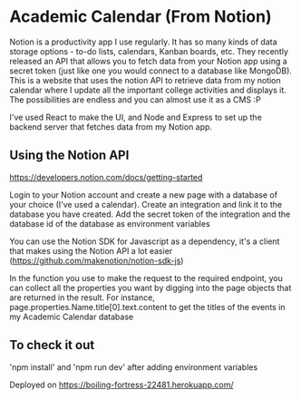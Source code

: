 # Academic Calendar (From Notion)
Notion is a productivity app I use regularly. It has so many kinds of data storage options - to-do lists, calendars, Kanban boards, etc. They recently released an API that allows you to fetch data from your Notion app using a secret token (just like one you would connect to a database like MongoDB). This is a website that uses the notion API to retrieve data from my notion calendar where I update all the important college activities and displays it. The possibilities are endless and you can almost use it as a CMS :P

I've used React to make the UI, and Node and Express to set up the backend server that fetches data from my Notion app.

## Using the Notion API 
https://developers.notion.com/docs/getting-started

Login to your Notion account and create a new page with a database of your choice (I've used a calendar). Create an integration and link it to the database you have created. Add the secret token of the integration and the database id of the database as environment variables

You can use the Notion SDK for Javascript as a dependency, it's a client that makes using the Notion API a lot easier (https://github.com/makenotion/notion-sdk-js)

In the function you use to make the request to the required endpoint, you can collect all the properties you want by digging into the page objects that are returned in the result. For instance, page.properties.Name.title[0].text.content to get the titles of the events in my Academic Calendar database

## To check it out
'npm install' and 'npm run dev' after adding environment variables

Deployed on https://boiling-fortress-22481.herokuapp.com/
